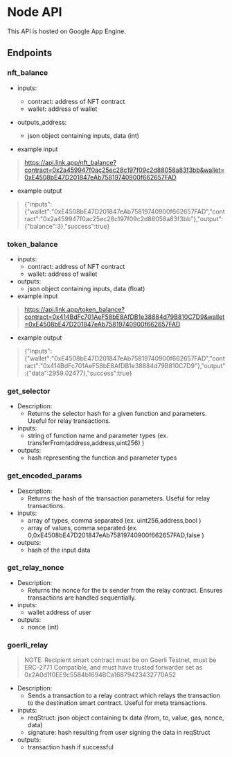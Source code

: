 # Node API
This API is hosted on Google App Engine.
## Endpoints
### nft_balance
- inputs: 
  - contract: address of NFT contract 
  - wallet: address of wallet
- outputs_address:
  - json object containing inputs, data (int)

- example input
> https://api.link.app/nft_balance?contract=0x2a459947f0ac25ec28c197f09c2d88058a83f3bb&wallet=0xE4508bE47D201847eAb75819740900f662657FAD
- example output
> {"inputs":{"wallet":"0xE4508bE47D201847eAb75819740900f662657FAD","contract":"0x2a459947f0ac25ec28c197f09c2d88058a83f3bb"},"output":{"balance":3},"success":true}

### token_balance
- inputs: 
  - contract: address of NFT contract 
  - wallet: address of wallet
- outputs:
  - json object containing inputs, data (float)
- example input
> https://api.link.app/token_balance?contract=0x414BdFc701AeF58bE8AfDB1e38884d79B810C7D9&wallet=0xE4508bE47D201847eAb75819740900f662657FAD
- example output
> {"inputs":{"wallet":"0xE4508bE47D201847eAb75819740900f662657FAD","contract":"0x414BdFc701AeF58bE8AfDB1e38884d79B810C7D9"},"output":{"data":2959.02477},"success":true}

### get_selector
- Description:
  - Returns the selector hash for a given function and parameters. Useful for relay transactions.
- inputs:
  - string of function name and parameter types (ex. transferFrom(address,address,uint256) )
- outputs:
  - hash representing the function and parameter types

### get_encoded_params
 - Description: 
   - Returns the hash of the transaction parameters. Useful for relay transactions.
 - inputs:
    - array of types, comma separated (ex. uint256,address,bool )
    - array of values, comma separated (ex. 0,0xE4508bE47D201847eAb75819740900f662657FAD,false )
 - outputs:
    - hash of the input data
   
### get_relay_nonce
 - Description:
    - Returns the nonce for the tx sender from the relay contract. Ensures transactions are handled sequentially.
 - inputs:
    - wallet address of user
 - outputs:
    - nonce (int)

### goerli_relay
> NOTE: Recipient smart contract must be on Goerli Testnet, must be ERC-2771 Compatible, and must have trusted forwarder set as 0x2A0d1f0EE9c5584b1694BCa16879423432770A52
- Description:
  - Sends a transaction to a relay contract which relays the transaction to the destination smart contract. Useful for meta transactions.
- inputs:
  - reqStruct: json object containing tx data (from, to, value, gas, nonce, data)
  - signature: hash resulting from user signing the data in reqStruct
- outputs:
  - transaction hash if successful